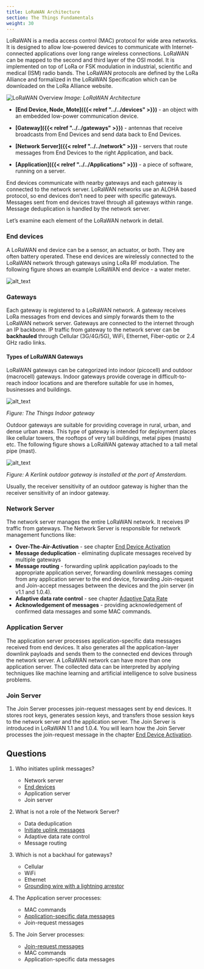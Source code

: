 ```yaml
---
title: LoRaWAN Architecture
section: The Things Fundamentals
weight: 30
---
```


LoRaWAN is a media access control (MAC) protocol for wide area networks. It is designed to allow low-powered devices to communicate with Internet-connected applications over long range wireless connections. LoRaWAN can be mapped to the second and third layer of the OSI model. It is implemented on top of LoRa or FSK modulation in industrial, scientific and medical (ISM) radio bands. The LoRaWAN protocols are defined by the LoRa Alliance and formalized in the LoRaWAN Specification which can be downloaded on the LoRa Alliance website.

![LoRaWAN Overview](architecture.png)
*Image: LoRaWAN Architecture*

* **[End Device, Node, Mote]({{< relref "../../devices" >}})** - an object with an embedded low-power communication device.

* **[Gateway]({{< relref "../../gateways" >}})** - antennas that receive broadcasts from End Devices and send data back to End Devices.

* **[Network Server]({{< relref "../../network" >}})** - servers that route messages from End Devices to the right Application, and back.

* **[Application]({{< relref "../../Applications" >}})** - a piece of software, running on a server.

End devices communicate with nearby gateways and each gateway is connected to the network server. LoRaWAN networks use an ALOHA based protocol, so end devices don’t need to peer with specific gateways. Messages sent from end devices travel through all gateways within range. Message deduplication is handled by the network server.

Let’s examine each element of the LoRaWAN network in detail.

### End devices

A LoRaWAN end device can be a sensor, an actuator, or both. They are often battery operated. These end devices are wirelessly connected to the LoRaWAN network through gateways using LoRa RF modulation. The following figure shows an example LoRaWAN end device - a water meter.

![alt_text](end-node.png "End-node")

### Gateways

Each gateway is registered to a LoRaWAN network. A gateway receives LoRa messages from end devices and simply forwards them to the LoRaWAN network server. Gateways are connected to the internet through an IP backbone. IP traffic from gateway to the network server can be **backhauled** through Cellular (3G/4G/5G), WiFi, Ethernet, Fiber-optic or 2.4 GHz radio links. 

#### Types of LoRaWAN Gateways

LoRaWAN gateways can be categorized into indoor (picocell) and outdoor (macrocell) gateways. Indoor gateways provide coverage in difficult-to-reach indoor locations and are therefore suitable for use in homes, businesses and buildings. 

![alt_text](ttig.jpg "The Things Indoor Gateway")

_Figure: The Things Indoor gateway_

Outdoor gateways are suitable for providing coverage in rural, urban, and dense urban areas. This type of gateway is intended for deployment places like cellular towers, the rooftops of very tall buildings, metal pipes (masts) etc. The following figure shows a LoRaWAN gateway attached to a tall metal pipe (mast).

![alt_text](kerlink-outdoor.jpeg "Kerlink outdoor gateway")


_Figure: A Kerlink outdoor gateway is installed at the port of Amsterdam._

Usually, the receiver sensitivity of an outdoor gateway is higher than the receiver sensitivity of an indoor gateway.

### Network Server

The network server manages the entire LoRaWAN network. It receives IP traffic from gateways. The Network Server is responsible for network management functions like:

*   **Over-The-Air-Activation** - see chapter [End Device Activation](../end-device-activation)
*   **Message deduplication** - eliminating duplicate messages received by multiple gateways
*   **Message routing** - forwarding uplink application payloads to the appropriate application server, forwarding downlink messages coming from any application server to the end device, forwarding Join-request and Join-accept messages between the devices and the join server (in v1.1 and 1.0.4).
*   **Adaptive data rate control** - see chapter [Adaptive Data Rate](../adaptive-data-rate)
*   **Acknowledgement of messages** - providing acknowledgement of confirmed data messages and some MAC commands.

### Application Server

The application server processes application-specific data messages received from end devices. It also generates all the application-layer downlink payloads and sends them to the connected end devices through the network server. A LoRaWAN network can have more than one application server. The collected data can be interpreted by applying techniques like machine learning and artificial intelligence to solve business problems.

### Join Server

The Join Server processes join-request messages sent by end devices. It stores root keys, generates session keys, and transfers those session keys to the network server and the application server. The Join Server is introduced in LoRaWAN 1.1 and 1.0.4. You will learn how the Join Server processes the join-request message in the chapter [End Device Activation](../end-device-activation).

## Questions 

1. Who initiates uplink messages?
   - Network server
   - <span style="text-decoration:underline;">End devices</span>
   - Application server
   - Join server
   
   
2. What is not a role of the Network Server?
   - Data deduplication
   - <span style="text-decoration:underline;">Initiate uplink messages</span>
   - Adaptive data rate control
   - Message routing
   
   
3. Which is not a backhaul for gateways?
   - Cellular
   - WiFi
   - Ethernet
   - <span style="text-decoration:underline;">Grounding wire with a lightning arrestor</span>
   
   
4. The Application server processes:
   - MAC commands
   - <span style="text-decoration:underline;">Application-specific data messages</span>
   - Join-request messages
   
   
5. The Join Server processes:
    - <span style="text-decoration:underline;">Join-request messages</span>
    - MAC commands
    - Application-specific data messages
